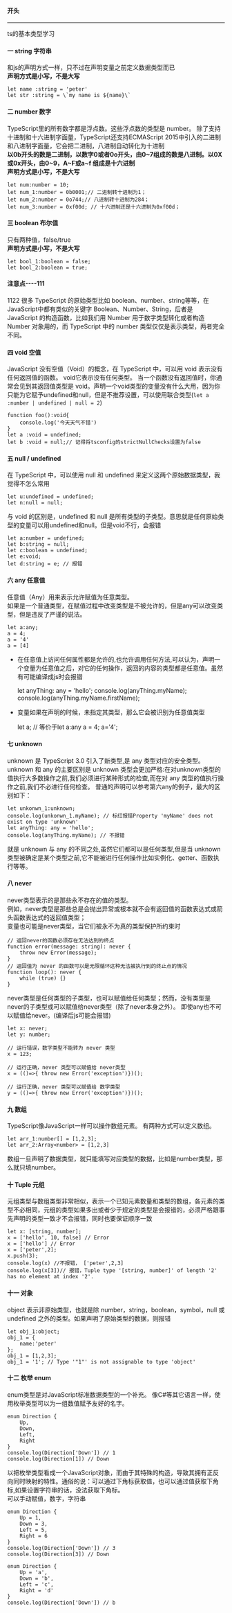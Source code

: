 #### 开头
--------------
ts的基本类型学习

#### 一 string 字符串
 和js的声明方式一样，只不过在声明变量之前定义数据类型而已  
__声明方式是小写，不是大写__

	let name :string = 'peter'
	let str :string = \`my name is ${name}\`

#### 二 number 数字
TypeScript里的所有数字都是浮点数。这些浮点数的类型是 number。 除了支持十进制和十六进制字面量，TypeScript还支持ECMAScript 2015中引入的二进制和八进制字面量，它会把二进制，八进制自动转化为十进制  
__以0b开头的数是二进制，以数字0或者0o开头，由0~7组成的数是八进制。以0X或0x开头，由0\~9，A\~F或a\~f 组成是十六进制__  
__声明方式是小写，不是大写__

	let num:number = 10;
	let num_1:number = 0b0001;// 二进制转十进制为1；
	let num_2:number = 0o744;// 八进制转十进制为284；
	let num_3:number = 0xf00d; // 十六进制还是十六进制为0xf00d；
  
#### 三 boolean 布尔值
只有两种值，false/true  
__声明方式是小写，不是大写__

	let bool_1:boolean = false;
	let bool_2:boolean = true;

#### 注意点----111
1122
很多 TypeScript 的原始类型比如 boolean、number、string等等，在JavaScript中都有类似的关键字 Boolean、Number、String，后者是 JavaScript 的构造函数，比如我们用 Number 用于数字类型转化或者构造 Number 对象用的，而 TypeScript 中的 number 类型仅仅是表示类型，两者完全不同。

#### 四 void 空值
JavaScript 没有空值（Void）的概念，在 TypeScript 中，可以用 void 表示没有任何返回值的函数。
void它表示没有任何类型。 当一个函数没有返回值时，你通常会见到其返回值类型是 void。声明一个void类型的变量没有什么大用，因为你只能为它赋予undefined和null，但是不推荐设置，可以使用联合类型(`let a :number | undefined | null = 2`)

	function foo():void{
		console.log('今天天气不错')
	}
	let a :void = undefined;
	let b :void = null;// 记得将tsconfig的strictNullChecks设置为false
    
#### 五 null / undefined
在 TypeScript 中，可以使用 null 和 undefined 来定义这两个原始数据类型，我觉得不怎么常用

	let u:undefined = undefined;
	let n:null = null;
	
与 void 的区别是，undefined 和 null 是所有类型的子类型。意思就是任何原始类型的变量可以用undefined和null。但是void不行，会报错

	let a:number = undefined;
	let b:string = null;
	let c:boolean = undefined;
	let e:void;
	let d:string = e; // 报错

#### 六 any 任意值
任意值（Any）用来表示允许赋值为任意类型。  
如果是一个普通类型，在赋值过程中改变类型是不被允许的，但是any可以改变类型，但是违反了严谨的说法。  

	let a:any;
	a = 4;
	a = '4'
	a = [4]

* 在任意值上访问任何属性都是允许的,也允许调用任何方法,可以认为，声明一个变量为任意值之后，对它的任何操作，返回的内容的类型都是任意值。虽然有可能编译成js时会报错

	let anyThing: any = 'hello';
	console.log(anyThing.myName);
	console.log(anyThing.myName.firstName);

* 变量如果在声明的时候，未指定其类型，那么它会被识别为任意值类型

	let a; // 等价于let a:any
	a = 4;
	a='4';

#### 七 unknown 
unknown 是 TypeScript 3.0 引入了新类型,是 any 类型对应的安全类型。
unknown 和 any 的主要区别是 unknown 类型会更加严格:在对unknown类型的值执行大多数操作之前,我们必须进行某种形式的检查,而在对 any 类型的值执行操作之前,我们不必进行任何检查。
普通的声明可以参考第六any的例子，最大的区别如下：

	let unkonwn_1:unknown;
	console.log(unkonwn_1.myName); // 标红报错Property 'myName' does not exist on type 'unknown'
	let anyThing: any = 'hello';
	console.log(anyThing.myName); // 不报错

就是 unknown 与 any 的不同之处,虽然它们都可以是任何类型,但是当 unknown 类型被确定是某个类型之前,它不能被进行任何操作比如实例化、getter、函数执行等等。

#### 八 never 
never类型表示的是那些永不存在的值的类型。  
例如，never类型是那些总是会抛出异常或根本就不会有返回值的函数表达式或箭头函数表达式的返回值类型；  
变量也可能是never类型，当它们被永不为真的类型保护所约束时

	// 返回never的函数必须存在无法达到的终点
	function error(message: string): never {
		throw new Error(message);
	}
	// 返回值为 never 的函数可以是无限循环这种无法被执行到的终止点的情况
	function loop(): never {
		while (true) {}
	}

never类型是任何类型的子类型，也可以赋值给任何类型；然而，没有类型是never的子类型或可以赋值给never类型（除了never本身之外）。 即使any也不可以赋值给never。(编译后js可能会报错)

	let x: never;
	let y: number;

	// 运行错误，数字类型不能转为 never 类型
	x = 123;

	// 运行正确，never 类型可以赋值给 never类型
	x = (()=>{ throw new Error('exception')})();

	// 运行正确，never 类型可以赋值给 数字类型
	y = (()=>{ throw new Error('exception')})();

#### 九 数组
TypeScript像JavaScript一样可以操作数组元素。 有两种方式可以定义数组。

	let arr_1:number[] = [1,2,3];
	let arr_2:Array<number> = [1,2,3]

数组一旦声明了数据类型，就只能填写对应类型的数据，比如是number类型，那么就只填number。

#### 十 Tuple 元组
元组类型与数组类型非常相似，表示一个已知元素数量和类型的数组，各元素的类型不必相同，元组的类型如果多出或者少于规定的类型是会报错的，必须严格跟事先声明的类型一致才不会报错，同时也要保证顺序一致

	let x: [string, number];
	x = ['hello', 10, false] // Error
	x = ['hello'] // Error
	x = ['peter',2];
	x.push(3);
	console.log(x) //不报错， ['peter',2,3]
	console.log(x[3])// 报错，Tuple type '[string, number]' of length '2' has no element at index '2'.

#### 十一 对象
object 表示非原始类型，也就是除 number，string，boolean，symbol，null 或 undefined 之外的类型。如果声明了原始类型的数据，则报错

	let obj_1:object;
	obj_1 = {
		name:'peter'
	};
	obj_1 = [1,2,3];
	obj_1 = '1'; // Type '"1"' is not assignable to type 'object'

#### 十二 枚举 enum
enum类型是对JavaScript标准数据类型的一个补充。 像C#等其它语言一样，使用枚举类型可以为一组数值赋予友好的名字。

	enum Direction {
		Up,
		Down,
		Left,
		Right
	}
	console.log(Direction['Down']) // 1
	console.log(Direction[1]) // Down

以把枚举类型看成一个JavaScript对象，而由于其特殊的构造，导致其拥有正反向同时映射的特性。通俗的说：可以通过下角标获取值，也可以通过值获取下角标,如果设置字符串的话，没法获取下角标。  
可以手动赋值，数字，字符串

	enum Direction {
		Up = 1,
		Down = 3,
		Left = 5,
		Right = 6
	}
	console.log(Direction['Down']) // 3
	console.log(Direction[3]) // Down

	enum Direction {
		Up = 'a',
		Down = 'b',
		Left = 'c',
		Right = 'd'
	}
	console.log(Direction['Down']) // b


